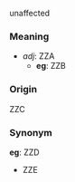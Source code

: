 unaffected
### Meaning
+ _adj_: ZZA
    + __eg__: ZZB

### Origin

ZZC

### Synonym

__eg__: ZZD

+ ZZE


